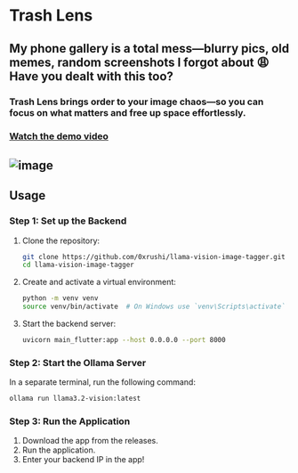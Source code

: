 # Trash Lens

## My phone gallery is a total mess—blurry pics, old memes, random screenshots I forgot about 😩 Have you dealt with this too?

### Trash Lens brings order to your image chaos—so you can focus on what matters and free up space effortlessly.
### [Watch the demo video](https://odysee.com/@rushi:2/trash-lens:4)

![image](https://github.com/user-attachments/assets/21330817-6eef-4acf-b020-fd5dbb83d4b7)
---


## Usage

### Step 1: Set up the Backend

1. Clone the repository:
    ```bash
    git clone https://github.com/0xrushi/llama-vision-image-tagger.git
    cd llama-vision-image-tagger
    ```

2. Create and activate a virtual environment:
    ```bash
    python -m venv venv
    source venv/bin/activate  # On Windows use `venv\Scripts\activate`
    ```

3. Start the backend server:
    ```bash
    uvicorn main_flutter:app --host 0.0.0.0 --port 8000
    ```

### Step 2: Start the Ollama Server

In a separate terminal, run the following command:
```bash
ollama run llama3.2-vision:latest
```

### Step 3: Run the Application

1. Download the app from the releases.
2. Run the application.
3. Enter your backend IP in the app!
